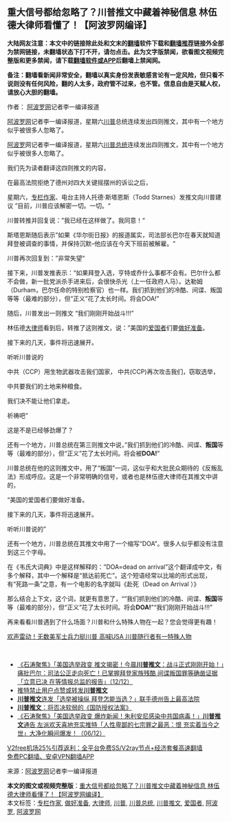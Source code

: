  <h2>重大信号都给忽略了？川普推文中藏着神秘信息 林伍德大律师看懂了！【阿波罗网编译】</h2> <p class="notice"><b>大陆网友注意：本文中的链接除此处和文末的<a href="https://github.com/bannedbook/fanqiang" >翻墙</a>软件下载和<a href="https://github.com/killgcd/justmysocks/blob/master/README.md">翻墙推荐</a>链接外全部为禁网链接，未翻墙状态下打不开，请勿点击。此为文字版禁闻，欲看图文视频完整版和更多禁闻，请下载<a href="https://github.com/bannedbook/fanqiang">翻墙软件或APP</a>后翻墙上禁闻网。</p><p>备注：翻墙看新闻非常安全，翻墙以真实身份发表敏感言论有一定风险，但只看不说则没有任何风险，翻的人太多，政府管不过来，也不管。信息自由是天赋人权，请放心大胆的翻墙。</b></p>  <div class="entry"> <p>作者： <span class='wp_keywordlink_affiliate'><a href="https://www.aboluowang.com/" title="阿波罗网" target="_blank">阿波罗网</a></span>记者李一编译报道</p> <p id="summary"><a href="https://www.bannedbook.org/bnews/tag/%e9%98%bf%e6%b3%a2%e7%bd%97%e7%bd%91/" class="st_tag internal_tag" rel="tag" title="标签 阿波罗网 下的日志">阿波罗网</a>记者李一编译报道，星期六<a href="https://www.bannedbook.org/bnews/tag/%e5%b7%9d%e6%99%ae/" class="st_tag internal_tag" rel="tag" title="标签 川普 下的日志">川普</a>总统连续发出四则推文，其中有一个地方似乎被很多人忽略了。</p> <p><a href="https://www.bannedbook.org/bnews/tag/%E9%98%BF%E6%B3%A2%E7%BD%97/" class="st_tag internal_tag" rel="tag" title="标签 阿波罗 下的日志">阿波罗</a>网记者李一编译报道，星期六<a href="https://www.bannedbook.org/bnews/tag/%E5%B7%9D%E6%99%AE%E6%80%BB%E7%BB%9F/" class="st_tag internal_tag" rel="tag" title="标签 川普总统 下的日志">川普总统</a>连续发出四则推文，其中有一个地方似乎被很多人忽略了。</p> <p>我们先为读者翻译这四则推文的内容，</p> <p>在最高法院拒绝了德州对四大关键摇摆州的诉讼之后，</p> <p>星期六，<a href="https://www.bannedbook.org/bnews/tag/%E4%B8%93%E6%A0%8F%E4%BD%9C%E5%AE%B6/" class="st_tag internal_tag" rel="tag" title="标签 专栏作家 下的日志">专栏作家</a>、电台主持人托德·斯塔恩斯（Todd Starnes）发推文向川普建议&nbsp;”目前，川普应该解密一切。一切。“</p> <p>川普转推并回复说：”我已经在这样做了。我同意！“</p>  <p>斯塔恩斯随后表示”如果《华尔街日报》的报道属实，司法部长巴尔在春天就知道拜登被调查的事情，并保持沉默&#8211;他应该在今天下班前被解雇。“</p> <p>川普再次回复到：”非常失望“</p> <p>接下来，川普发推表示：“如果拜登入选，亨特或乔什么事都不会有。巴尔什么都不会做，新一批党派杀手进来后，会很快杀光（上一任政府人马）。达勒姆（Durham，巴尔任命的特别检察官）也一样。我们抓到他们的冷酷、间谍、叛国等等（最难的部分），但“正义”花了太长时间。将会DOA!”</p> <p>随后，川普发出一则推文 “我们刚刚开始战斗!!!”</p> <p>林伍德<a href="https://www.bannedbook.org/bnews/tag/%E5%A4%A7%E5%BE%8B%E5%B8%88/" class="st_tag internal_tag" rel="tag" title="标签 大律师 下的日志">大律师</a>看到后，转推了这则推文，说：”美国的<a href="https://www.bannedbook.org/bnews/tag/%e7%88%b1%e5%9b%bd%e8%80%85/" class="st_tag internal_tag" rel="tag" title="标签 爱国者 下的日志">爱国者</a>们要<a href="https://www.bannedbook.org/bnews/tag/%E5%81%9A%E5%A5%BD%E5%87%86%E5%A4%87/" class="st_tag internal_tag" rel="tag" title="标签 做好准备 下的日志">做好准备</a>。</p> <p>接下来的几天，事件将迅速展开。</p> <p>听听川普说的</p>  <p>中共（CCP）用生物武器攻击我们国家，&nbsp;中共(CCP)再次攻击我们，窃取选举，&nbsp;</p> <p>中共要我们的土地来种粮食。</p> <p>我们决不能让他们拿走。</p> <p>祈祷吧“</p> <p>这是不是已经够劲爆了？</p> <p>还有一个地方，川普总统在第三则推文中说，”我们抓到他们的冷酷、间谍、<strong>叛国</strong>等等（最难的部分），但“正义”花了太长时间。将会被<strong>DOA!</strong>”</p> <p>川普总统在他的这则推文中，用了“叛国”一词，这似乎和大批民众期待的《反叛乱法》形成呼应。这是一个非常明确的信号，或者也是林伍德大律师在其推文中讲的，</p>  <p>“美国的爱国者们要做好准备。</p> <p>接下来的几天，事件将迅速展开。</p> <p>听听川普说的”</p> <p>还有一个地方，川普总统在其推文中用了一个缩写“DOA”。很多人似乎都没有注意到这三个字母。</p> <p>在《韦氏大词典》中是这样解释的：&#8221;DOA=dead on arrival&#8221;这个翻译成中文，有多个解释，其中一个解释是“抵达前死亡”。这个短语经常以比喻的形式出现，有“死路一条”之意，有一个电影的名字就叫《赴死（Dead on Arrival&nbsp;）》</p> <p>那么结合上下文，这个词，就更有意思了，“”我们抓到他们的冷酷、间谍、<strong>叛国</strong>等等（最难的部分），但“正义”花了太长时间。将会<strong>DOA!</strong>”“我们刚刚开始战斗!!!”</p> <p>再来看看川普遇到了什么场面？川普和什么特殊人物在一起？您会觉得更有趣！</p>  <p><a href="https://www.aboluowang.com/2020/1213/1533492.html">欢声雷动！无数美军士兵力挺川普 高喊USA 川普随行者有一特殊人物</a></p> <p id="article_url">&nbsp;</p> <ul class='op-related-articles' title='相关阅读'> <li><a href='https://www.bannedbook.org/bnews/bannedvideo/20201213/1446821.html' target='_blank'>《石涛聚焦》「美国选举政变 推文揭密！今晨<b>川普推文</b>：战斗正式刚刚开始！」痛批巴尔：司法公正走向死亡！已掌握拜登家族残酷 间谍叛国罪等确凿证据「立意已决 在等情报总监的报告」（12/12）</a></li> <li><a href='https://www.bannedbook.org/bnews/cnnews/20201213/1446736.html' target='_blank'>推特禁止用户点赞或转发<b>川普推文</b></a></li> <li><a href='https://www.bannedbook.org/bnews/topimagenews/20201210/1445054.html' target='_blank'><b>川普推文</b>连发「选举被操纵 拜登怎能当选？」联手德州告上最高法院</a></li> <li><a href='https://www.bannedbook.org/bnews/bannedvideo/20201209/1444388.html' target='_blank'><b>川普推文</b>：将否决软弱的《国防授权法案》</a></li> <li><a href='https://www.bannedbook.org/bnews/bannedvideo/20201207/1443331.html' target='_blank'>《石涛聚焦》「美国选举政变 爆炸新闻！朱利安尼感染中共国病毒！」<b>川普推文</b>通告 左派欢天喜地充实推特「人性卑鄙的七宗罪之最恶：恨 充实着当今之世」大净化瞬间爆发！（06/12）</a></li> </ul> <p class="texttj"> <a href="https://github.com/bannedbook/fanqiang/wiki/V2ray%E6%9C%BA%E5%9C%BA" target="_blank">V2free机场25%引荐返利：全平台免费SS/V2ray节点+经济套餐高速翻墙</a><br/> <a href="https://github.com/bannedbook/fanqiang/wiki/%E7%A6%81%E9%97%BB%E7%BD%91%E5%AE%89%E5%8D%93%E7%BF%BB%E5%A2%99%E6%96%B0%E9%97%BBAPP" target="_blank">免费PC翻墙、安卓VPN翻墙APP</a></p><p> 来源：<a href="https://www.aboluowang.com/2020/1213/1533647.html" target="_blank">阿波罗网</a>记者李一编译报道 </p><a name='sharetosocial'></a>       <div><b>本文的图文或视频完整版</b>：<a href='https://www.bannedbook.org/bnews/cnnews/20201213/1447017.html'>重大信号都给忽略了？川普推文中藏着神秘信息 林伍德大律师看懂了！【阿波罗网编译】</a></div>  </div><!--END ENTRY--> <div class="postfooter"> <div>本文标签：<a href="https://www.bannedbook.org/bnews/tag/%E4%B8%93%E6%A0%8F%E4%BD%9C%E5%AE%B6/" rel="tag">专栏作家</a>, <a href="https://www.bannedbook.org/bnews/tag/%E5%81%9A%E5%A5%BD%E5%87%86%E5%A4%87/" rel="tag">做好准备</a>, <a href="https://www.bannedbook.org/bnews/tag/%E5%A4%A7%E5%BE%8B%E5%B8%88/" rel="tag">大律师</a>, <a href="https://www.bannedbook.org/bnews/tag/%e5%b7%9d%e6%99%ae/" rel="tag">川普</a>, <a href="https://www.bannedbook.org/bnews/tag/%E5%B7%9D%E6%99%AE%E6%80%BB%E7%BB%9F/" rel="tag">川普总统</a>, <a href="https://www.bannedbook.org/bnews/tag/%E5%B7%9D%E6%99%AE%E6%8E%A8%E6%96%87/" rel="tag">川普推文</a>, <a href="https://www.bannedbook.org/bnews/tag/%e7%88%b1%e5%9b%bd%e8%80%85/" rel="tag">爱国者</a>, <a href="https://www.bannedbook.org/bnews/tag/%E9%98%BF%E6%B3%A2%E7%BD%97/" rel="tag">阿波罗</a>, <a href="https://www.bannedbook.org/bnews/tag/%e9%98%bf%e6%b3%a2%e7%bd%97%e7%bd%91/" rel="tag">阿波罗网</a></div>  </div><!--END POSTFOOTER--> 